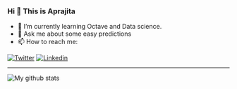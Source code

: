 ### Hi 👋 This is Aprajita

- 🌱 I’m currently learning Octave and Data science.
- 💬 Ask me about some easy predictions 
- 📫 How to reach me:

[![Twitter](https://img.shields.io/twitter/follow/AprajitaChhawi?style=social)](https://twitter.com/AprajitaChhawi/)  [![Linkedin](https://img.shields.io/badge/-LinkedIn-0073b1?style=social&logo=Linkedin&link=https://www.linkedin.com/in/aprajita-chhawi-a5584b176/)](https://www.linkedin.com/in/aprajita-chhawi-a5584b176/) 
_________________________________________________________________
![My github stats](https://github-readme-stats.vercel.app/api?username=AprajitaChhawi&show_icons=true&count_private=true&include_all_commits=true)     
